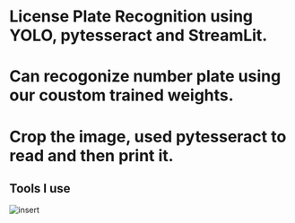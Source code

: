 # License Plate Recognition using YOLO, pytesseract and StreamLit.
# Can recogonize number plate using our coustom trained weights.
# Crop the image, used pytesseract to read and then print it.


## Tools I use
![insert](https://encrypted-tbn0.gstatic.com/images?q=tbn:ANd9GcQYmuflTmZijTHE0oUSLjoPbNLgbFVvnpMUFOTUBqK6&s](https://global-uploads.webflow.com/60d533a223267d94ec2297b9/615ceafa996a3846e55d9e57_streamlit-logo-secondary-colormark-darktext.png))

